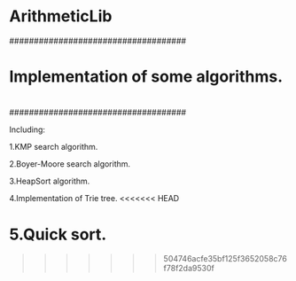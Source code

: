 ArithmeticLib
=============
		
####################################
#
# Implementation of some algorithms.
#
####################################

Including:

1.KMP search algorithm.

2.Boyer-Moore search algorithm.

3.HeapSort algorithm.

4.Implementation of Trie tree.
<<<<<<< HEAD

5.Quick sort.
=======
>>>>>>> 504746acfe35bf125f3652058c76f78f2da9530f


